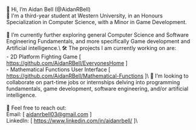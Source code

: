 👋 Hi, I’m Aidan Bell (@AidanRBell)\
📕 I'm a third-year student at Western University, in an Honours Specialization in Computer Science, with a Minor in Game Development.\
\
📝 I’m currently further exploring general Computer Science and Software Engineering Fundamentals, and more specifically Game development and Artificial intelligence.\\
🛠 The projects I am currently working on are:\
    - 2D Platform Fighting Game [ https://github.com/AidanRBell/EveryonesHome ]\
    - Mathematical Functions User Interface [ https://github.com/AidanRBell/Mathematical-Functions ]\\
👥 I’m looking to collaborate on part-time jobs or internships delving into programming fundamentals, game development, software engineering, and/or artificial intelligence.\
\
💬 Feel free to reach out:\
    Email: [ aidanrbell03@gmail.com ]\
    LinkedIn: [ https://www.linkedin.com/in/aidanrbell/ ]\

<!---
AidanRBell/AidanRBell is a ✨ special ✨ repository because its `README.md` (this file) appears on your GitHub profile.
You can click the Preview link to take a look at your changes.
--->
